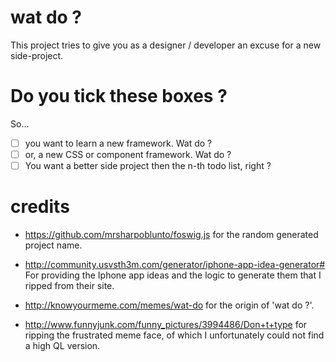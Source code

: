 # wat do ?
This project tries to give you as a designer / developer an excuse for a new side-project.

# Do you tick these boxes ?

So... 

- [ ] you want to learn a new <language> framework. Wat do ?
- [ ] or, a new CSS or component framework. Wat do ?
- [ ] You want a better side project then the n-th todo list, right ?

# credits

* https://github.com/mrsharpoblunto/foswig.js
  for the random generated project name.
  
* http://community.usvsth3m.com/generator/iphone-app-idea-generator#
  For providing the Iphone app ideas and the logic to generate them that I ripped from their site.

* http://knowyourmeme.com/memes/wat-do
  for the origin of 'wat do ?'.

* http://www.funnyjunk.com/funny_pictures/3994486/Don+t+type
  for ripping the frustrated meme face, of which I unfortunately could not find a high QL version.